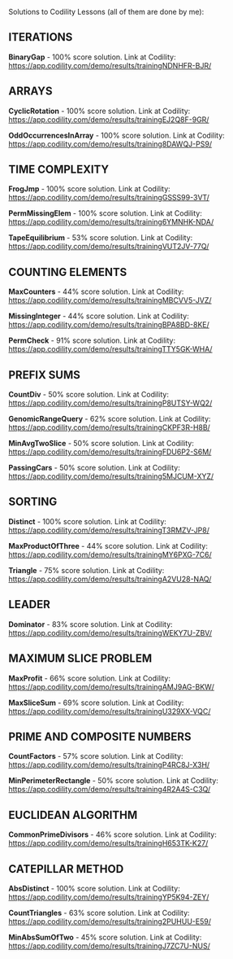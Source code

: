 Solutions to Codility Lessons (all of them are done by me):

## ITERATIONS

**BinaryGap** - 100% score solution. Link at Codility: https://app.codility.com/demo/results/trainingNDNHFR-BJR/
## ARRAYS

**CyclicRotation** - 100% score solution. Link at Codility: https://app.codility.com/demo/results/trainingEJ2Q8F-9GR/

**OddOccurrencesInArray** - 100% score solution. Link at Codility: https://app.codility.com/demo/results/training8DAWQJ-PS9/
## TIME COMPLEXITY

**FrogJmp** - 100% score solution. Link at Codility: https://app.codility.com/demo/results/trainingGSSS99-3VT/

**PermMissingElem** - 100% score solution. Link at Codility: https://app.codility.com/demo/results/training6YMNHK-NDA/

**TapeEquilibrium** - 53% score solution. Link at Codility: https://app.codility.com/demo/results/trainingVUT2JV-77Q/
## COUNTING ELEMENTS

**MaxCounters** - 44% score solution. Link at Codility: https://app.codility.com/demo/results/trainingMBCVV5-JVZ/

**MissingInteger** - 44% score solution. Link at Codility: https://app.codility.com/demo/results/trainingBPA8BD-8KE/

**PermCheck** - 91% score solution. Link at Codility: https://app.codility.com/demo/results/trainingTTY5GK-WHA/
## PREFIX SUMS

**CountDiv** - 50% score solution. Link at Codility: https://app.codility.com/demo/results/trainingP8UTSY-WQ2/

**GenomicRangeQuery** - 62% score solution. Link at Codility: https://app.codility.com/demo/results/trainingCKPF3R-H8B/

**MinAvgTwoSlice** - 50% score solution. Link at Codility: https://app.codility.com/demo/results/trainingFDU6P2-S6M/

**PassingCars** - 50% score solution. Link at Codility: https://app.codility.com/demo/results/training5MJCUM-XYZ/
## SORTING

**Distinct** - 100% score solution. Link at Codility: https://app.codility.com/demo/results/trainingT3RMZV-JP8/

**MaxProductOfThree** - 44% score solution. Link at Codility: https://app.codility.com/demo/results/trainingMY6PXG-7C6/

**Triangle** - 75% score solution. Link at Codility: https://app.codility.com/demo/results/trainingA2VU28-NAQ/
## LEADER

**Dominator** - 83% score solution. Link at Codility: https://app.codility.com/demo/results/trainingWEKY7U-ZBV/
## MAXIMUM SLICE PROBLEM

**MaxProfit** - 66% score solution. Link at Codility: https://app.codility.com/demo/results/trainingAMJ9AG-BKW/

**MaxSliceSum** - 69% score solution. Link at Codility: https://app.codility.com/demo/results/trainingU329XX-VQC/
## PRIME AND COMPOSITE NUMBERS

**CountFactors** - 57% score solution. Link at Codility: https://app.codility.com/demo/results/trainingP4RC8J-X3H/

**MinPerimeterRectangle** - 50% score solution. Link at Codility: https://app.codility.com/demo/results/training4R2A4S-C3Q/
## EUCLIDEAN ALGORITHM

**CommonPrimeDivisors** - 46% score solution. Link at Codility: https://app.codility.com/demo/results/trainingH653TK-K27/

## CATEPILLAR METHOD

**AbsDistinct** - 100% score solution. Link at Codility: https://app.codility.com/demo/results/trainingYP5K94-ZEY/

**CountTriangles** - 63% score solution. Link at Codility: https://app.codility.com/demo/results/training2PUHUU-E59/

**MinAbsSumOfTwo** - 45% score solution. Link at Codility: https://app.codility.com/demo/results/trainingJ7ZC7U-NUS/

